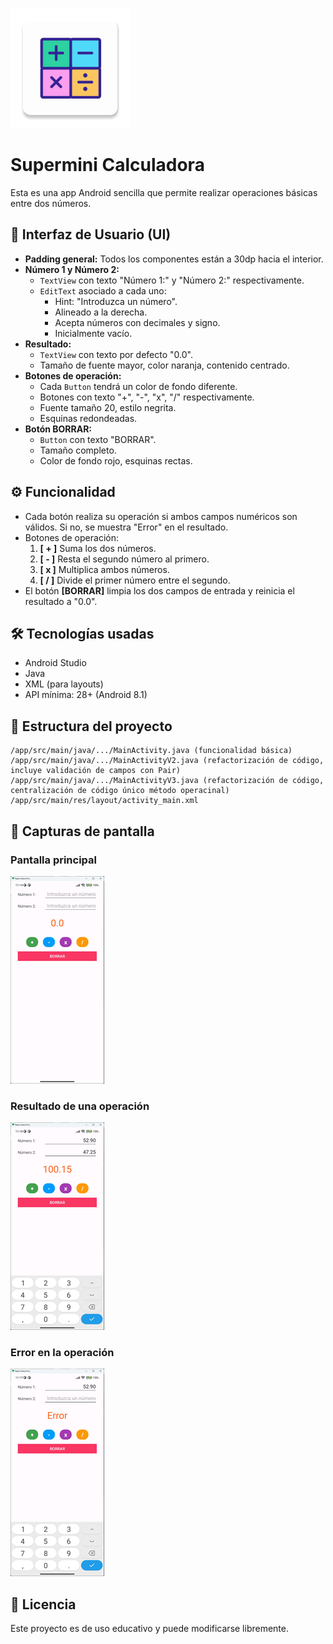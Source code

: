 ![Icon](/app/src/main/res/mipmap-xxxhdpi/ic_launcher.webp)
# Supermini Calculadora

Esta es una app Android sencilla que permite realizar operaciones básicas entre dos números.

## 📱 Interfaz de Usuario (UI)

- **Padding general:** Todos los componentes están a 30dp hacia el interior.
- **Número 1 y Número 2:**
    - `TextView` con texto "Número 1:" y "Número 2:" respectivamente.
    - `EditText` asociado a cada uno:
        - Hint: "Introduzca un número".
        - Alineado a la derecha.
        - Acepta números con decimales y signo.
        - Inicialmente vacío.
- **Resultado:**
    - `TextView` con texto por defecto "0.0".
    - Tamaño de fuente mayor, color naranja, contenido centrado.
- **Botones de operación:**
    - Cada `Button` tendrá un color de fondo diferente.
    - Botones con texto "+", "-", "x", "/" respectivamente.
    - Fuente tamaño 20, estilo negrita.
    - Esquinas redondeadas.
- **Botón BORRAR:**
    - `Button` con texto "BORRAR".
    - Tamaño completo.
    - Color de fondo rojo, esquinas rectas.

## ⚙️ Funcionalidad

- Cada botón realiza su operación si ambos campos numéricos son válidos. Si no, se muestra "Error" en el resultado.
- Botones de operación:
    1. **[ + ]** Suma los dos números.
    2. **[ - ]** Resta el segundo número al primero.
    3. **[ x ]** Multiplica ambos números.
    4. **[ / ]** Divide el primer número entre el segundo.
- El botón **[BORRAR]** limpia los dos campos de entrada y reinicia el resultado a "0.0".

## 🛠️ Tecnologías usadas

- Android Studio
- Java
- XML (para layouts)
- API mínima: 28+ (Android 8.1)

## 📂 Estructura del proyecto

```
/app/src/main/java/.../MainActivity.java (funcionalidad básica)
/app/src/main/java/.../MainActivityV2.java (refactorización de código, incluye validación de campos con Pair)
/app/src/main/java/.../MainActivityV3.java (refactorización de código, centralización de código único método operacinal)
/app/src/main/res/layout/activity_main.xml
```

## 📸 Capturas de pantalla

### Pantalla principal

![Pantalla principal](screenshots/inicio.png)

### Resultado de una operación

![Operacion](screenshots/operacion.png)

### Error en la operación

![Error](screenshots/error.png)

## 📄 Licencia

Este proyecto es de uso educativo y puede modificarse libremente.